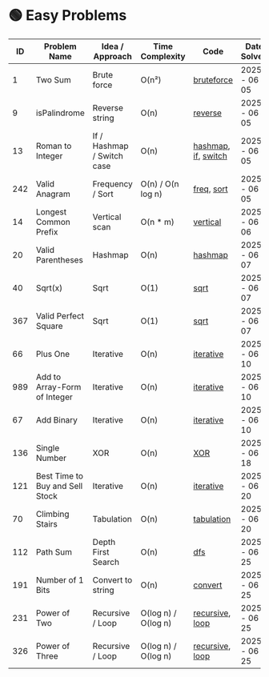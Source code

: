 # 🟢 Easy Problems

| ID  | Problem Name                 | Idea / Approach         | Time Complexity | Code                                                                 | Date Solved   | Note |
|-----|------------------------------|-------------------------|-----------------|----------------------------------------------------------------------|---------------|------|
| 1   | Two Sum                      | Brute force             | O(n²)          | [bruteforce](./1.%20Two%20Sum/two_sum_bruteforce.cpp)               | 2025 - 06 - 05 |
| 9   | isPalindrome                 | Reverse string          | O(n)           | [reverse](./9.%20isPalindrome/isPalidrome_reverse_string.cpp)       | 2025 - 06 - 05 |
| 13  | Roman to Integer             | If / Hashmap / Switch case  | O(n)           | [hashmap](./13.%20Roman%20to%20Integer/Roman_to_Integer_hashmap.cpp), [if](./13.%20Roman%20to%20Integer/Roman_to_Integer_if.cpp), [switch](./13.%20Roman%20to%20Integer/Roman_to_Integer_switch_case.cpp) | 2025 - 06 - 05 |
| 242 | Valid Anagram                | Frequency / Sort        | O(n) / O(n log n) | [freq](./242.%20Valid%20Anagram/valid_anagram_frequency_count.cpp), [sort](./242.%20Valid%20Anagram/valid_anagram_sort.cpp) | 2025 - 06 - 05 |
| 14  | Longest Common Prefix        | Vertical scan           | O(n * m)       | [vertical](./14.%20Longest%20Common%20Prefix/longest_common_prefix_vertical_scan.cpp) | 2025 - 06 - 06 |
| 20  | Valid Parentheses            | Hashmap                 | O(n)           | [hashmap](./20.%20Valid%20Parentheses/valid_parenthese_hashmap.cpp) | 2025 - 06 - 07 |
| 40  | Sqrt(x)                      | Sqrt                    | O(1)           | [sqrt](./40.%20Sqrt(x)/Sqrt(x).cpp)                                 | 2025 - 06 - 07 |
| 367 | Valid Perfect Square         | Sqrt                    | O(1)           | [sqrt](./367.%20Valid%20Perfect%20Square/Valid_Perfect_Square.cpp)  | 2025 - 06 - 07 |
| 66  | Plus One                     | Iterative               | O(n)           | [iterative](./66.%20Plus%20One/Plus_One.cpp)                        | 2025 - 06 - 10 |
| 989 | Add to Array-Form of Integer | Iterative               | O(n)           | [iterative](./989.%20Add%20to%20Array-Form%20of%20Integer/Add_to_Array-Form_of_Integer.cpp) | 2025 - 06 - 10 |
| 67  | Add Binary                   | Iterative               | O(n)           | [iterative](./67.%20Add%20Binary/Add_Binary.cpp)                    | 2025 - 06 - 10 |
| 136 | Single Number                | XOR                     | O(n)           | [XOR](./136.%20Single%20Number/Single_Number.cpp)              | 2025 - 06 - 18 |
| 121 | Best Time to Buy and Sell Stock | Iterative            | O(n)           | [iterative](./121.%20Best%20Time%20to%20Buy%20and%20Sell%20Stock/Time_to_Buy_and_Sell_Stock.cpp)                                                | 2025 - 06 - 20 |
| 70 | Climbing Stairs               | Tabulation              | O(n)           | [tabulation](./70.%20Climbing%20Stairs/Climbing_Stairs_Tabulation.cpp)                                                    | 2025 - 06 - 20 | 
| 112 | Path Sum                     | Depth First Search       | O(n)          | [dfs](./112.%20Path%20Sum/Path_Sum.cpp)       | 2025 - 06 - 25 |
| 191 | Number of 1 Bits            | Convert to string         | O(n)          | [convert](./191.%20Number%20of%201%20Bits/Number_of_1_Bits.cpp) | 2025 - 06 - 25 | 
| 231 | Power of Two                  | Recursive / Loop               | O(log n) / O(log n)    | [recursive](./231.%20Power%20of%20Two/Power_of_Two_recursive.cpp), [loop](./231.%20Power%20of%20Two/Power_of_Two_loop.cpp)   | 2025 - 06 - 25 | |
| 326 | Power of Three                  | Recursive / Loop               | O(log n) / O(log n)    | [recursive](./326.%20Power%20of%20Three/Power_of_Three_recursive.cpp), [loop](./326.%20Power%20of%20Three/Power_of_Three_loop.cpp)   | 2025 - 06 - 25 | |
